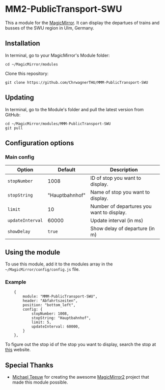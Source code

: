 # MM2-PublicTransport-SWU

This a module for the [MagicMirror](https://github.com/MichMich/MagicMirror). It can display the departues of trains and busses of the SWU region in Ulm, Germany.

## Installation

In terminal, go to your MagicMirror's Module folder:
```
cd ~/MagicMirror/modules
```

Clone this repository:
```
git clone https://github.com/ChrwagnerTHU/MMM-PublicTransport-SWU
```

## Updating

In terminal, go to the Module's folder and pull the latest version from GitHub:
```
cd ~/MagicMirror/modules/MMM-PublicTransport-SWU
git pull
```

## Configuration options

### Main config
|Option|Default|Description|
|---|---|---|
|`stopNumber`|1008|ID of stop you want to display.|
|`stopString`|"Hauptbahnhof"|Name of stop you want to display.|
|`limit`|10|Number of departures you want to display.|
|`updateInterval`|60000|Update interval (in ms)|
|`showDelay`|`true`|Show delay of departure (in m)|

## Using the module

To use this module, add it to the modules array in the `~/MagicMirror/config/config.js` file.

### Example
```
    {
        module: "MMM-PublicTransport-SWU",
        header: "Abfahrtszeiten",
        position: "bottom_left",
        config: {
            stopNumber: 1008,
            stopString: "Hauptbahnhof",
            limit: 5,
            updateInterval: 60000,
        }
    },
```

To figure out the stop id of the stop you want to display, search the stop at [this](https://echtzeit.swu.de/haltestelle/abfahrtsmonitor#) website.

## Special Thanks
- [Michael Teeuw](https://github.com/MichMich) for creating the awesome [MagicMirror2](https://github.com/MichMich/MagicMirror/tree/develop) project that made this module possible.
